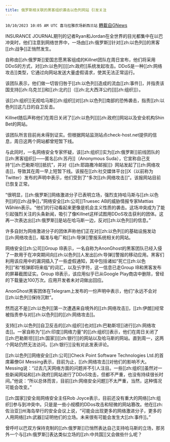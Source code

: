 ```yaml
---
title: 俄罗斯相关联的黑客组织袭击以色列网站 引发关注
---
```

`10/10/2023 10:05 AM UTC 喜马拉雅农场新西兰站` [轉載自GNews](https://gnews.org/articles/1813043)

INSURANCE JOURNAL期刊的记者Ryan和Jordan在全世界的目光都集中在以巴冲突时，他们注意到网络世界中，一场由[[zh:俄罗斯]]针对[[zh:以色列]]的黑客[[zh:战争]]正悄然发生。

自称由[[zh:俄罗斯]]爱国志愿黑客组成的Killnet团队在周日宣布，他们将采用DDoS的方式，对[[zh:以色列]][[zh:政府]]系统发起攻击。DDoS是一种[[zh:网络攻击]]类型，它通过向网站发送大量虚假请求，使其无法正常运行。

该团队表示，他们做一切皆归咎于[[zh:以色列]]造成的流血[[zh:事件]]，并指责该国支持[[zh:乌克兰]]和[[zh:北约]]（[[zh:北大西洋公约]][[zh:组织]]）。

 该[[zh:组织]]无视哈马斯[[zh:组织]]对[[zh:以色列]]南部的恐怖袭击，指责[[zh:以色列]]这几日的自卫反击。

 Killnet随后声称他们在周日关闭了[[zh:以色列]][[zh:政府]]网站以及安全机构Shin Bet的网站。

 该团队所言目前尚未得到证实。但根据网站监测站点check-host.net提供的信息，周日这两个网站都曾短暂下线。

 与此同时，一名网络安全专家怀疑，该[[zh:组织]]实为[[zh:俄罗斯]]前线团队的[[zh:黑客组织]]——匿名[[zh:苏丹]]（Anonymous Suda），它宣称自己支持“[[zh:巴勒斯坦]]抵抗”，并对《[[zh:耶路撒冷邮报]]》网站发起了[[zh:网络攻击]]，导致其在周一早上短暂下线。该报在[[zh:社交媒体平台]]X（以前称为Twitter）发布的声明中表示，他们受到了“多次[[zh:网络攻击]]”。该报网站目前已恢复正常。

  “很明显，[[zh:俄罗斯]]网络激进分子已表明立场，强烈支持哈马斯与[[zh:以色列]]的[[zh:战争]]，”网络安全[[zh:公司]]Truesec AB的威胁情报专家Mattias Wåhlén表示。“他们的行动看起来更像是机会主义性质的袭击。这场冲突成为了能引起强烈关注的头条新闻，吸引了像Killnet这样试图用DDoS攻击获利的团体。这再一次表达出[[zh:俄罗斯]]是站在哈马斯一边，反对[[zh:以色列]]的信息。”

 许多自封为网络激进分子的团体声称他们正在对[[zh:以色列]]的基础设施发动[[zh:网络攻击]]，瞄准与电厂和[[zh:导弹]]警报系统相关的网站。

 网络安全[[zh:公司]]Group IB表示，一名自称为AnonGhost的黑客团队已经入侵了一款用于在冲突期间向[[zh:以色列]]人发出[[zh:导弹]]警报的移动应用。黑客们利用该应用中的漏洞插入了一些虚假通知，其中包括诸如“死亡[[zh:以色列]]”和“核弹即将来临”的词汇，以及卐字符，这一信息已走Group IB和黑客发布的屏幕截图证实。Group IB表示，该应用似乎已从Google Play商店中删除，曾经的下载量达100万次。应用开发者未对词做出回应。

AnonGhost黑客团体在Telegram上发布的一份声明中表示，他们“永远不会对[[zh:以色列]]保持沉默”。

 然而这不是[[zh:以色列]]第一次遭遇来自境外的[[zh:网络攻击]]，[[zh:伊朗]]经常被指责参与对[[zh:以色列]]的[[zh:网络攻击]]。

 支持[[zh:以色列]]自卫反击的[[zh:组织]]也对[[zh:巴勒斯坦]]进行[[zh:网络攻击]]。一家自称为"[[zh:印度]]网络力量"的[[zh:组织]]表示，他们在周日关闭了[[zh:巴勒斯坦]][[zh:国家]][[zh:银行]]的网站以及哈马斯的网站。直到周一，这两个网站仍然无法访问。[[zh:银行]]没有对此发表评论。

 [[zh:以色列]]网络安全[[zh:公司]]Check Point Software Technologies Ltd.的首席幕僚Gil Messing表示，目前为止，[[zh:网络攻击]]对他们的影响不大。Messing说：“过去几天网络方面的问题并不引人注目。一些[[zh:组织]]虽然对一些新闻网站和[[zh:政府]]网站进行了DDoS攻击，但都不严重，也没有持续很长时间。”他说：“所以总体而言，目前[[zh:网络安全问题]]不太严重，当然，这种情况可能会改变。”

 [[zh:国家]]安全局网络安全主任Rob Joyce表示，目前还没有重大的网络[[zh:组织]]参与到冲突中。只是是一些小规模的DDos攻击和轻微的网站篡改。他在[[zh:佐治亚]]州海岛举行的安全会议上说，“可能会出现更多的网络激进分子，更多的人用网络[[zh:武器]]证明他们的立场。未来很有可能会发生大[[zh:事件]]。”

 曾呼吁以巴双方保持克制的[[zh:俄罗斯]]已悄然表达自己支持哈马斯的立场，那另外一个与[[zh:俄罗斯]]表达类似立场的[[zh:中共国]]又会做些什么呢？
